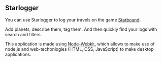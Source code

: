 Starlogger
---------

You can use Starlogger to log your travels on the game [Starbound](http://www.playstarbound.com).

Add planets, describe them, tag them. And then quickly find your logs with search and filters.

This application is made using [Node-Webkit](https://github.com/rogerwang/node-webkit), which allows to make use of node.js and web-techonlogies (HTML, CSS, JavaScript) to make desktop applications.
